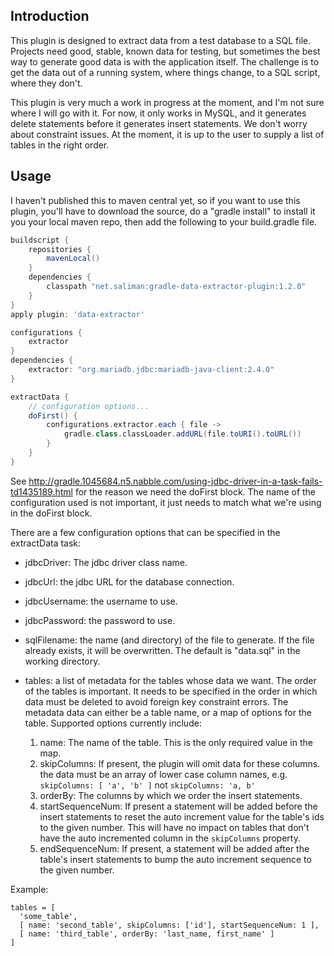 Introduction
------------

This plugin is designed to extract data from a test database to a SQL file.
Projects need good, stable, known data for testing, but sometimes the best way
to generate good data is with the application itself.  The challenge is to get
the data out of a running system, where things change, to a SQL script, where
they don't.

This plugin is very much a work in progress at the moment, and I'm not sure
where I will go with it.  For now, it only works in MySQL, and it generates
delete statements before it generates insert statements.  We don't worry about
constraint issues.  At the moment, it is up to the user to supply a list of
tables in the right order.

Usage
-----

I haven't published this to maven central yet, so if you want to use this
plugin, you'll have to download the source, do a "gradle install" to install
it you your local maven repo, then add the following to your build.gradle file.

```groovy
buildscript {
	repositories {
		mavenLocal()
	}
	dependencies {
		classpath "net.saliman:gradle-data-extractor-plugin:1.2.0"
	}
}
apply plugin: 'data-extractor'

configurations {
	extractor
}
dependencies {
	extractor: "org.mariadb.jdbc:mariadb-java-client:2.4.0"
}

extractData {
	// configuration options...
	doFirst() {
		configurations.extractor.each { file ->
			gradle.class.classLoader.addURL(file.toURI().toURL())
		}
	}
}
```

See http://gradle.1045684.n5.nabble.com/using-jdbc-driver-in-a-task-fails-td1435189.html
for the reason we need the doFirst block.  The name of the configuration used is
not important, it just needs to match what we're using in the doFirst block.

There are a few configuration options that can be specified in the extractData
task:

- jdbcDriver: The jdbc driver class name.

- jdbcUrl: the jdbc URL for the database connection.

- jdbcUsername: the username to use.

- jdbcPassword: the password to use.

- sqlFilename: the name (and directory) of the file to generate.  If the file
already exists, it will be overwritten.  The default is "data.sql" in the 
working directory.

- tables: a list of metadata for the tables whose data we want.  The order of
the tables is important.  It needs to be specified in the order in which data
must be deleted to avoid foreign key constraint errors.  The metadata data can
either be a table name, or a map of options for the table.  Supported options
currently include:
	1. name: The name of the table. This is the only required value in the map.
	2. skipColumns: If present, the plugin will omit data for these columns.
	   the data must be an array of lower case column names, e.g.
	   ```skipColumns: [ 'a', 'b' ]``` not ```skipColumns: 'a, b'```
	3. orderBy: The columns by which we order the insert statements.
	4. startSequenceNum: If present a statement will be added before the insert
	   statements to reset the auto increment value for the table's ids to the
	   given number. This will have no impact on tables that don't have the auto
	   incremented column in the ```skipColumns``` property.
	5. endSequenceNum: If present, a statement will be added after the table's
	   insert statements to bump the auto increment sequence to the given
	   number.

Example:
```
tables = [
  'some_table',
  [ name: 'second_table', skipColumns: ['id'], startSequenceNum: 1 ],
  [ name: 'third_table', orderBy: 'last_name, first_name' ]
]
```
